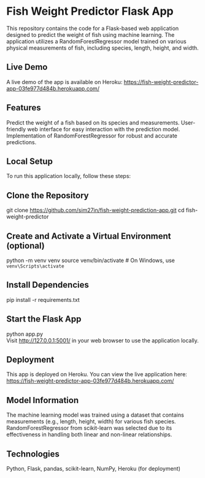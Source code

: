 # Fish Weight Predictor Flask App


This repository contains the code for a Flask-based web application designed to predict the weight of fish using machine learning. The application utilizes a RandomForestRegressor model trained on various physical measurements of fish, including species, length, height, and width.

## Live Demo
A live demo of the app is available on Heroku: https://fish-weight-predictor-app-03fe977d484b.herokuapp.com/

## Features
Predict the weight of a fish based on its species and measurements.
User-friendly web interface for easy interaction with the prediction model.
Implementation of RandomForestRegressor for robust and accurate predictions.

## Local Setup
To run this application locally, follow these steps:

## Clone the Repository
git clone https://github.com/sim27in/fish-weight-prediction-app.git
cd fish-weight-predictor

## Create and Activate a Virtual Environment (optional)
python -m venv venv
source venv/bin/activate  # On Windows, use `venv\Scripts\activate`

## Install Dependencies
pip install -r requirements.txt

## Start the Flask App
python app.py  
Visit http://127.0.0.1:5001/ in your web browser to use the application locally.

## Deployment
This app is deployed on Heroku. You can view the live application here: https://fish-weight-predictor-app-03fe977d484b.herokuapp.com/

## Model Information
The machine learning model was trained using a dataset that contains measurements (e.g., length, height, width) for various fish species. RandomForestRegressor from scikit-learn was selected due to its effectiveness in handling both linear and non-linear relationships.

## Technologies
Python,
Flask, 
pandas, 
scikit-learn, 
NumPy, 
Heroku (for deployment)

